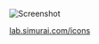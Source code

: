 ![Screenshot](http://lab.simurai.com/icons/screenshot.jpg)

[lab.simurai.com/icons](http://lab.simurai.com/icons)